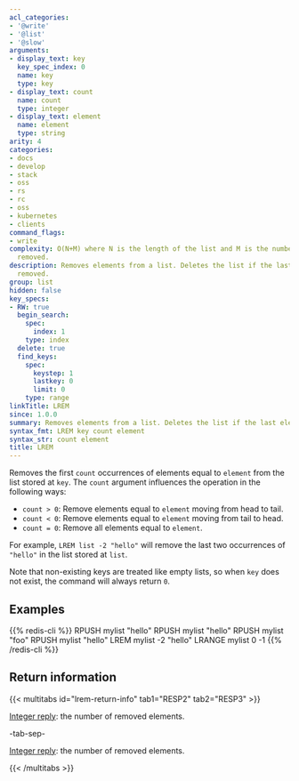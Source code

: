 ```yaml
---
acl_categories:
- '@write'
- '@list'
- '@slow'
arguments:
- display_text: key
  key_spec_index: 0
  name: key
  type: key
- display_text: count
  name: count
  type: integer
- display_text: element
  name: element
  type: string
arity: 4
categories:
- docs
- develop
- stack
- oss
- rs
- rc
- oss
- kubernetes
- clients
command_flags:
- write
complexity: O(N+M) where N is the length of the list and M is the number of elements
  removed.
description: Removes elements from a list. Deletes the list if the last element was
  removed.
group: list
hidden: false
key_specs:
- RW: true
  begin_search:
    spec:
      index: 1
    type: index
  delete: true
  find_keys:
    spec:
      keystep: 1
      lastkey: 0
      limit: 0
    type: range
linkTitle: LREM
since: 1.0.0
summary: Removes elements from a list. Deletes the list if the last element was removed.
syntax_fmt: LREM key count element
syntax_str: count element
title: LREM
---
```

Removes the first `count` occurrences of elements equal to `element` from the list
stored at `key`.
The `count` argument influences the operation in the following ways:

* `count > 0`: Remove elements equal to `element` moving from head to tail.
* `count < 0`: Remove elements equal to `element` moving from tail to head.
* `count = 0`: Remove all elements equal to `element`.

For example, `LREM list -2 "hello"` will remove the last two occurrences of
`"hello"` in the list stored at `list`.

Note that non-existing keys are treated like empty lists, so when `key` does not
exist, the command will always return `0`.

## Examples

{{% redis-cli %}}
RPUSH mylist "hello"
RPUSH mylist "hello"
RPUSH mylist "foo"
RPUSH mylist "hello"
LREM mylist -2 "hello"
LRANGE mylist 0 -1
{{% /redis-cli %}}

## Return information

{{< multitabs id="lrem-return-info" 
    tab1="RESP2" 
    tab2="RESP3" >}}

[Integer reply](../../develop/reference/protocol-spec#integers): the number of removed elements.

-tab-sep-

[Integer reply](../../develop/reference/protocol-spec#integers): the number of removed elements.

{{< /multitabs >}}
